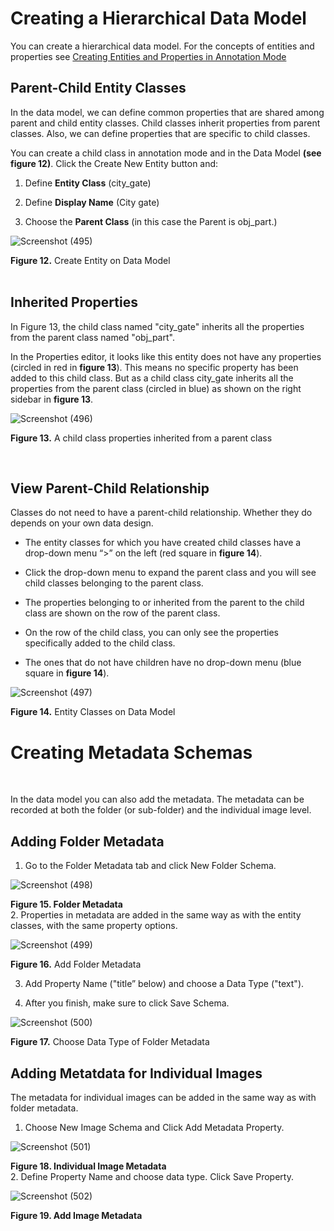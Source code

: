 # Creating a Hierarchical Data Model
You can create a hierarchical data model. For the concepts of entities and properties see [Creating Entities and Properties in Annotation Mode](https://github.com/rsimon/immarkus/wiki/t_04-Annotation-Mode#creating-entities-and-properties-in-annotation-mode)
## Parent-Child Entity Classes 

In the data model, we can define common properties that are shared among parent and child entity classes. Child classes inherit properties from parent classes. Also, we can define properties that are specific to child classes.  

You can create a child class in annotation mode and in the Data Model __(see figure 12)__. Click the Create New Entity button and: 

1. Define **Entity Class** (city_gate) 

1. Define **Display Name** (City gate) 

1. Choose the **Parent Class** (in this case the Parent is obj_part.) 

![Screenshot (495)](https://github.com/rsimon/immarkus/assets/128056738/68f14260-31e9-4a0b-99e0-93b6fe0a7586)


**Figure 12.** Create Entity on Data Model
<br/><br/>

## Inherited Properties

In Figure 13, the child class named "city_gate" inherits all the properties from the parent class named "obj_part".  

In the Properties editor, it looks like this entity does not have any properties (circled in red in **figure 13**). This means no specific property has been added to this child class. But as a child class city_gate inherits all the properties from the parent class (circled in blue) as shown on the right sidebar in **figure 13**.


![Screenshot (496)](https://github.com/rsimon/immarkus/assets/128056738/fa26f2c4-4600-4f84-9fa7-017c3bf454ff)

**Figure 13.**  A child class properties inherited from a parent class

<br/>

## View Parent-Child Relationship

Classes do not need to have a parent-child relationship. Whether they do depends on your own data design. 

* The entity classes for which you have created child classes have a drop-down menu “>” on the left (red square in **figure 14**). 

* Click the drop-down menu to expand the parent class and you will see child classes belonging to the parent class.  

* The properties belonging to or inherited from the parent to the child class are shown on the row of the parent class.  

* On the row of the child class, you can only see the properties specifically added to the child class. 

* The ones that do not have children have no drop-down menu (blue square in **figure 14**).  

![Screenshot (497)](https://github.com/rsimon/immarkus/assets/128056738/e35eb699-4332-47e5-9dac-32a328b6b90a)

**Figure 14.** Entity Classes on Data Model


# Creating Metadata Schemas
<br/>

In the data model you can also add the metadata. The metadata can be recorded at both the folder (or sub-folder) and the individual image level. 

## Adding Folder Metadata

1. Go to the Folder Metadata tab and click New Folder Schema. 

![Screenshot (498)](https://github.com/rsimon/immarkus/assets/128056738/ccad1805-e92f-4584-847b-e68d3bddf233)

**Figure 15. Folder Metadata** 
<br/>
2. Properties in metadata are added in the same way as with the entity classes, with the same property options.  

![Screenshot (499)](https://github.com/rsimon/immarkus/assets/128056738/3ec44d69-8f94-4085-af65-05b2677f9879)

**Figure 16.** Add Folder Metadata

3. Add Property Name ("title” below) and choose a Data Type ("text").  

4. After you finish, make sure to click Save Schema.

![Screenshot (500)](https://github.com/rsimon/immarkus/assets/128056738/b4d6c9f2-2c97-4e69-b3d6-f6109c744b89)

**Figure 17.** Choose Data Type of Folder Metadata

## Adding Metatdata for Individual Images

The metadata for individual images can be added in the same way as with folder metadata.  

1. Choose New Image Schema and Click Add Metadata Property. 

![Screenshot (501)](https://github.com/rsimon/immarkus/assets/128056738/5e85a874-70ea-458d-b917-dd2681a1df96)

**Figure 18. Individual Image Metadata** 
 <br/>
2. Define Property Name and choose data type. Click Save Property. 

![Screenshot (502)](https://github.com/rsimon/immarkus/assets/128056738/05e9a2e5-e62c-42db-b7d5-5c5e5a467f05)

**Figure 19. Add Image Metadata**
 <br/>

